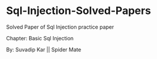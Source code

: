 # Sql-Injection-Solved-Papers
Solved Paper of Sql Injection practice paper

Chapter: Basic Sql Injection

By: Suvadip Kar || Spider Mate

